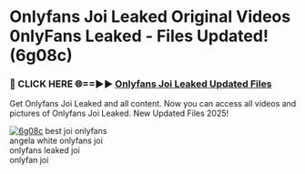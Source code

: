 # Onlyfans Joi Leaked Original Videos 0nlyFans Leaked - Files Updated! (6g08c)

<h3>🔴 CLICK HERE 🌐==►► <a href="https://tinyurl.com/x26r9saj" rel="nofollow">Onlyfans Joi Leaked Updated Files</a></h3>

Get Onlyfans Joi Leaked and all content. Now you can access all videos and pictures of Onlyfans Joi Leaked. New Updated Files 2025!

[![6g08c](https://i.imgur.com/LkgZPqh.gif)](https://tinyurl.com/x26r9saj)
best joi onlyfans<br>
angela white onlyfans joi<br>
onlyfans leaked joi<br>
onlyfan joi